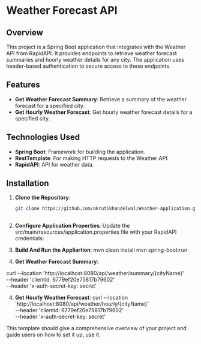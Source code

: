 # Weather Forecast API

## Overview

This project is a Spring Boot application that integrates with the Weather API from RapidAPI. It provides endpoints to retrieve weather forecast summaries and hourly weather details for any city. The application uses header-based authentication to secure access to these endpoints.

## Features

- **Get Weather Forecast Summary**: Retrieve a summary of the weather forecast for a specified city.
- **Get Hourly Weather Forecast**: Get hourly weather forecast details for a specified city.

## Technologies Used

- **Spring Boot**: Framework for building the application.
- **RestTemplate**: For making HTTP requests to the Weather API.
- **RapidAPI**: API for weather data.

## Installation

1. **Clone the Repository**:

   ```bash
   git clone https://github.com/akrutikhandelwal/Weather-Application.git
 
2. **Configure Application Properties**:
Update the src/main/resources/application.properties file with your RapidAPI credentials:

3. **Build And Run the Appliartion**:
mvn clean install
mvn spring-boot:run

4. **Get Weather Forecast Summary**:

curl --location 'http://localhost:8080/api/weather/summary/{cityName}' \
--header 'clientid: 6779ef20e75817b79602' \
--header 'x-auth-secret-key: secret'

4. **Get Hourly Weather Forecast**:
curl --location 'http://localhost:8080/api/weather/hourly/{cityName}' \
--header 'clientid: 6779ef20e75817b79602' \
--header 'x-auth-secret-key: secret'

This template should give a comprehensive overview of your project and guide users on how to set it up, use it.